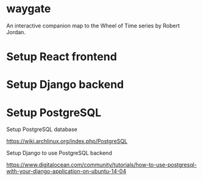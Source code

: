 # waygate

An interactive companion map to the Wheel of Time series by Robert Jordan.

# Setup React frontend

# Setup Django backend

# Setup PostgreSQL
 
Setup PostgreSQL database

https://wiki.archlinux.org/index.php/PostgreSQL

Setup Django to use PostgreSQL backend

https://www.digitalocean.com/community/tutorials/how-to-use-postgresql-with-your-django-application-on-ubuntu-14-04
